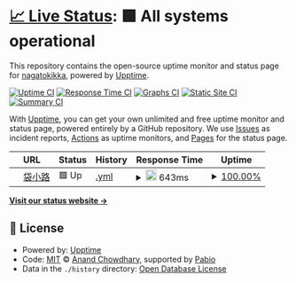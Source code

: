 # [📈 Live Status](https://nagatokikka.github.io/upptime): <!--live status--> **🟩 All systems operational**

This repository contains the open-source uptime monitor and status page for [nagatokikka](https://nagatokikka.github.io/upptime), powered by [Upptime](https://github.com/upptime/upptime).

[![Uptime CI](https://github.com/nagatokikka/upptime/workflows/Uptime%20CI/badge.svg)](https://github.com/nagatokikka/upptime/actions?query=workflow%3A%22Uptime+CI%22)
[![Response Time CI](https://github.com/nagatokikka/upptime/workflows/Response%20Time%20CI/badge.svg)](https://github.com/nagatokikka/upptime/actions?query=workflow%3A%22Response+Time+CI%22)
[![Graphs CI](https://github.com/nagatokikka/upptime/workflows/Graphs%20CI/badge.svg)](https://github.com/nagatokikka/upptime/actions?query=workflow%3A%22Graphs+CI%22)
[![Static Site CI](https://github.com/nagatokikka/upptime/workflows/Static%20Site%20CI/badge.svg)](https://github.com/nagatokikka/upptime/actions?query=workflow%3A%22Static+Site+CI%22)
[![Summary CI](https://github.com/nagatokikka/upptime/workflows/Summary%20CI/badge.svg)](https://github.com/nagatokikka/upptime/actions?query=workflow%3A%22Summary+CI%22)

With [Upptime](https://upptime.js.org), you can get your own unlimited and free uptime monitor and status page, powered entirely by a GitHub repository. We use [Issues](https://github.com/nagatokikka/upptime/issues) as incident reports, [Actions](https://github.com/nagatokikka/upptime/actions) as uptime monitors, and [Pages](https://nagatokikka.github.io/upptime) for the status page.

<!--start: status pages-->
<!-- This summary is generated by Upptime (https://github.com/upptime/upptime) -->
<!-- Do not edit this manually, your changes will be overwritten -->
<!-- prettier-ignore -->
| URL | Status | History | Response Time | Uptime |
| --- | ------ | ------- | ------------- | ------ |
| <img alt="" src="https://icons.duckduckgo.com/ip3/mi.blindalley.net.ico" height="13"> [袋小路](https://mi.blindalley.net) | 🟩 Up | [.yml](https://github.com/nagatokikka/upptime/commits/HEAD/history/.yml) | <details><summary><img alt="Response time graph" src="./graphs//response-time-week.png" height="20"> 643ms</summary><br><a href="https://nagatokikka.github.io/upptime/history/"><img alt="Response time 693" src="https://img.shields.io/endpoint?url=https%3A%2F%2Fraw.githubusercontent.com%2Fnagatokikka%2Fupptime%2FHEAD%2Fapi%2F%2Fresponse-time.json"></a><br><a href="https://nagatokikka.github.io/upptime/history/"><img alt="24-hour response time 764" src="https://img.shields.io/endpoint?url=https%3A%2F%2Fraw.githubusercontent.com%2Fnagatokikka%2Fupptime%2FHEAD%2Fapi%2F%2Fresponse-time-day.json"></a><br><a href="https://nagatokikka.github.io/upptime/history/"><img alt="7-day response time 643" src="https://img.shields.io/endpoint?url=https%3A%2F%2Fraw.githubusercontent.com%2Fnagatokikka%2Fupptime%2FHEAD%2Fapi%2F%2Fresponse-time-week.json"></a><br><a href="https://nagatokikka.github.io/upptime/history/"><img alt="30-day response time 693" src="https://img.shields.io/endpoint?url=https%3A%2F%2Fraw.githubusercontent.com%2Fnagatokikka%2Fupptime%2FHEAD%2Fapi%2F%2Fresponse-time-month.json"></a><br><a href="https://nagatokikka.github.io/upptime/history/"><img alt="1-year response time 693" src="https://img.shields.io/endpoint?url=https%3A%2F%2Fraw.githubusercontent.com%2Fnagatokikka%2Fupptime%2FHEAD%2Fapi%2F%2Fresponse-time-year.json"></a></details> | <details><summary><a href="https://nagatokikka.github.io/upptime/history/">100.00%</a></summary><a href="https://nagatokikka.github.io/upptime/history/"><img alt="All-time uptime 100.00%" src="https://img.shields.io/endpoint?url=https%3A%2F%2Fraw.githubusercontent.com%2Fnagatokikka%2Fupptime%2FHEAD%2Fapi%2F%2Fuptime.json"></a><br><a href="https://nagatokikka.github.io/upptime/history/"><img alt="24-hour uptime 100.00%" src="https://img.shields.io/endpoint?url=https%3A%2F%2Fraw.githubusercontent.com%2Fnagatokikka%2Fupptime%2FHEAD%2Fapi%2F%2Fuptime-day.json"></a><br><a href="https://nagatokikka.github.io/upptime/history/"><img alt="7-day uptime 100.00%" src="https://img.shields.io/endpoint?url=https%3A%2F%2Fraw.githubusercontent.com%2Fnagatokikka%2Fupptime%2FHEAD%2Fapi%2F%2Fuptime-week.json"></a><br><a href="https://nagatokikka.github.io/upptime/history/"><img alt="30-day uptime 100.00%" src="https://img.shields.io/endpoint?url=https%3A%2F%2Fraw.githubusercontent.com%2Fnagatokikka%2Fupptime%2FHEAD%2Fapi%2F%2Fuptime-month.json"></a><br><a href="https://nagatokikka.github.io/upptime/history/"><img alt="1-year uptime 100.00%" src="https://img.shields.io/endpoint?url=https%3A%2F%2Fraw.githubusercontent.com%2Fnagatokikka%2Fupptime%2FHEAD%2Fapi%2F%2Fuptime-year.json"></a></details>

<!--end: status pages-->

[**Visit our status website →**](https://nagatokikka.github.io/upptime)

## 📄 License

- Powered by: [Upptime](https://github.com/upptime/upptime)
- Code: [MIT](./LICENSE) © [Anand Chowdhary](https://anandchowdhary.com), supported by [Pabio](https://pabio.com)
- Data in the `./history` directory: [Open Database License](https://opendatacommons.org/licenses/odbl/1-0/)
